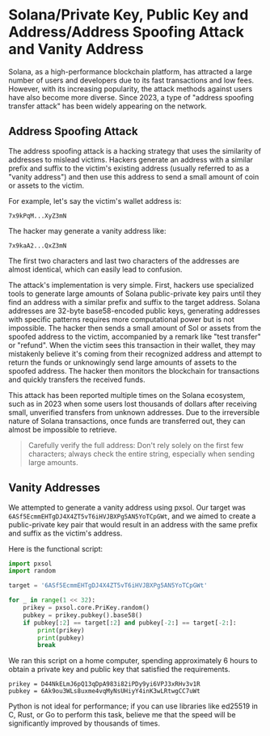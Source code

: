 # Solana/Private Key, Public Key and Address/Address Spoofing Attack and Vanity Address

Solana, as a high-performance blockchain platform, has attracted a large number of users and developers due to its fast transactions and low fees. However, with its increasing popularity, the attack methods against users have also become more diverse. Since 2023, a type of "address spoofing transfer attack" has been widely appearing on the network.

## Address Spoofing Attack

The address spoofing attack is a hacking strategy that uses the similarity of addresses to mislead victims. Hackers generate an address with a similar prefix and suffix to the victim's existing address (usually referred to as a "vanity address") and then use this address to send a small amount of coin or assets to the victim.

For example, let's say the victim's wallet address is:

```text
7x9kPqM...XyZ3mN
```

The hacker may generate a vanity address like:

```text
7x9kaA2...QxZ3mN
```

The first two characters and last two characters of the addresses are almost identical, which can easily lead to confusion.

The attack's implementation is very simple. First, hackers use specialized tools to generate large amounts of Solana public-private key pairs until they find an address with a similar prefix and suffix to the target address. Solana addresses are 32-byte base58-encoded public keys, generating addresses with specific patterns requires more computational power but is not impossible. The hacker then sends a small amount of Sol or assets from the spoofed address to the victim, accompanied by a remark like "test transfer" or "refund". When the victim sees this transaction in their wallet, they may mistakenly believe it's coming from their recognized address and attempt to return the funds or unknowingly send large amounts of assets to the spoofed address. The hacker then monitors the blockchain for transactions and quickly transfers the received funds.

This attack has been reported multiple times on the Solana ecosystem, such as in 2023 when some users lost thousands of dollars after receiving small, unverified transfers from unknown addresses. Due to the irreversible nature of Solana transactions, once funds are transferred out, they can almost be impossible to retrieve.

> Carefully verify the full address: Don't rely solely on the first few characters; always check the entire string, especially when sending large amounts.

## Vanity Addresses

We attempted to generate a vanity address using pxsol. Our target was `6ASf5EcmmEHTgDJ4X4ZT5vT6iHVJBXPg5AN5YoTCpGWt`, and we aimed to create a public-private key pair that would result in an address with the same prefix and suffix as the victim's address.

Here is the functional script:

```py
import pxsol
import random

target = '6ASf5EcmmEHTgDJ4X4ZT5vT6iHVJBXPg5AN5YoTCpGWt'

for _ in range(1 << 32):
    prikey = pxsol.core.PriKey.random()
    pubkey = prikey.pubkey().base58()
    if pubkey[:2] == target[:2] and pubkey[-2:] == target[-2:]:
        print(prikey)
        print(pubkey)
        break
```

We ran this script on a home computer, spending approximately 6 hours to obtain a private key and public key that satisfied the requirements.

```text
prikey = D44NkELmJ6pQ13qDpA983i82iPDy9yi6VPJ3xRHv3v1R
pubkey = 6Ak9ou3WLs8uxme4vqMyNsUHiyY4inK3wLRtwgCC7uWt
```

Python is not ideal for performance; if you can use libraries like ed25519 in C, Rust, or Go to perform this task, believe me that the speed will be significantly improved by thousands of times.
